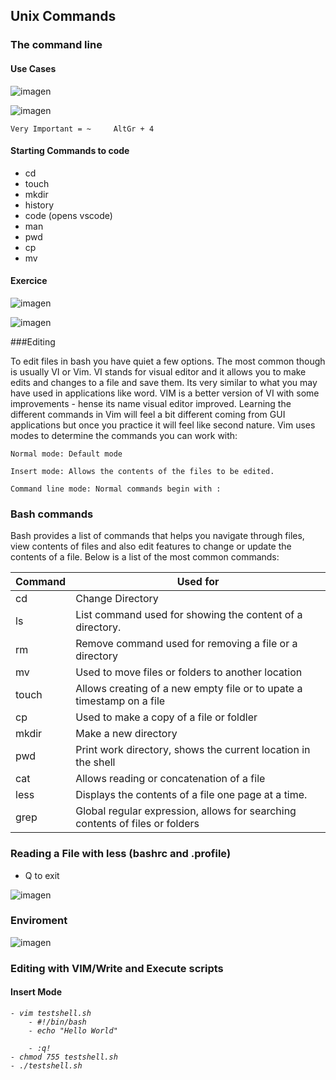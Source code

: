 ## Unix Commands

### The command line

#### Use Cases
![imagen](https://user-images.githubusercontent.com/63612112/197444886-05bdb8bc-bf76-4fa5-bc29-f6e76f72bc9a.png)

![imagen](https://user-images.githubusercontent.com/63612112/197445004-d192d1f2-127b-4382-aedf-571e5704c4fb.png)


`Very Important = ~ 	AltGr + 4 `

#### Starting Commands to code

- cd 
- touch
- mkdir
- history
- code (opens vscode)
- man
- pwd
- cp
- mv

#### Exercice
![imagen](https://user-images.githubusercontent.com/63612112/197445906-4c715151-901c-452a-9ce9-2109dfb0a76f.png)

![imagen](https://user-images.githubusercontent.com/63612112/197445812-fed42f7c-83b5-4491-b417-53385d52bcdf.png)

###Editing

To edit files in bash you have quiet a few options. The most common though is usually VI or Vim. VI stands for visual editor and it allows you to make edits and changes to a file and save them. Its very similar to what you may have used in applications like word. VIM is a better version of VI with some improvements - hense its name visual editor improved. Learning the different commands in Vim will feel a bit different coming from GUI applications but once you practice it will feel like second nature. Vim uses modes to determine the commands you can work with:

    Normal mode: Default mode

    Insert mode: Allows the contents of the files to be edited.

    Command line mode: Normal commands begin with :

### Bash commands

Bash provides a list of commands that helps you navigate through files, view contents of files and also edit features to change or update the contents of a file. Below is a list of the most common commands:

|Command | Used for | 
|---|---|
|cd |Change Directory|
|ls |List command used for showing the content of a directory.|
|rm |Remove command used for removing a file or a directory|
|mv|Used to move files or folders to another location|
|touch |Allows creating of a new empty file or to upate a timestamp on a file|
|cp| Used to make a copy of a file or foldler|
|mkdir| Make a new directory|
|pwd |Print work directory, shows the current location in the shell|
|cat |Allows reading or concatenation of a file|
|less| Displays the contents of a file one page at a time.|
|grep |Global regular expression, allows for searching contents of files or folders|


### Reading a File with less (bashrc and .profile)

- Q to exit

![imagen](https://user-images.githubusercontent.com/63612112/197472003-e87d0654-8d6c-4a8d-b409-76f320e82c09.png)

### Enviroment

![imagen](https://user-images.githubusercontent.com/63612112/197472276-0bcfd916-aa15-49be-a396-e497e582c1b8.png)

### Editing with VIM/Write and Execute scripts
 
 #### Insert Mode <i>
    - vim testshell.sh
        - #!/bin/bash
        - echo "Hello World"

        - :q!
    - chmod 755 testshell.sh
    - ./testshell.sh
    
    
    
    
